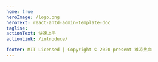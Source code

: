 ```yaml
---
home: true
heroImage: /logo.png
heroText: react-antd-admin-template-doc
tagline: 
actionText: 快速上手
actionLink: /introduce/

footer: MIT Licensed | Copyright © 2020-present 难凉热血
---
```

